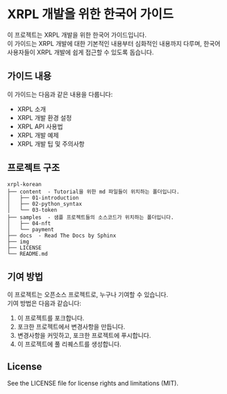 # XRPL 개발을 위한 한국어 가이드

이 프로젝트는 XRPL 개발을 위한 한국어 가이드입니다.  
이 가이드는 XRPL 개발에 대한 기본적인 내용부터 심화적인 내용까지 다루며, 한국어 사용자들이 XRPL 개발에 쉽게 접근할 수 있도록 돕습니다.

## 가이드 내용

이 가이드는 다음과 같은 내용을 다룹니다:

-   XRPL 소개
-   XRPL 개발 환경 설정
-   XRPL API 사용법
-   XRPL 개발 예제
-   XRPL 개발 팁 및 주의사항

## 프로젝트 구조

    xrpl-korean
    ├── content  - Tutorial을 위한 md 파일들이 위치하는 폴더입니다.
    │   ├── 01-introduction
    │   ├── 02-python_syntax
    │   └── 03-token
    ├── samples  - 샘플 프로젝트들의 소스코드가 위치하는 폴더입니다.
    │   ├── 04-nft
    │   └── payment
    ├── docs  - Read The Docs by Sphinx
    ├── img
    ├── LICENSE
    └── README.md

## 기여 방법

이 프로젝트는 오픈소스 프로젝트로, 누구나 기여할 수 있습니다.  
기여 방법은 다음과 같습니다:

1. 이 프로젝트를 포크합니다.
2. 포크한 프로젝트에서 변경사항을 만듭니다.
3. 변경사항을 커밋하고, 포크한 프로젝트에 푸시합니다.
4. 이 프로젝트에 풀 리퀘스트를 생성합니다.

## License

See the LICENSE file for license rights and limitations (MIT).
